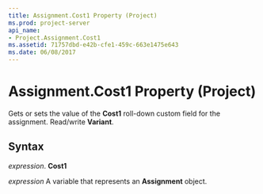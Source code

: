 ```yaml
---
title: Assignment.Cost1 Property (Project)
ms.prod: project-server
api_name:
- Project.Assignment.Cost1
ms.assetid: 71757dbd-e42b-cfe1-459c-663e1475e643
ms.date: 06/08/2017
---
```



# Assignment.Cost1 Property (Project)

Gets or sets the value of the **Cost1** roll-down custom field for the assignment. Read/write **Variant**.


## Syntax

 _expression_. **Cost1**

 _expression_ A variable that represents an **Assignment** object.


